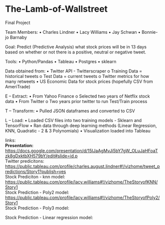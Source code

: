 # The-Lamb-of-Wallstreet
Final Project

Team Members: 
•	Charles Lindner
•	Lacy Williams
•	Jay Schwan
•	Bonnie-jo Barnaby

Goal:  Predict (Predictive Analysis) what stock prices will be in 13 days based on whether or not there is a positive, neutral or negative tweet.

Tools: 
•	Python/Pandas
•	Tableau
•	Postgres
•	sklearn

Data obtained from: 
•	Twitter API - Twitterscraper
o	Training Data = historical tweets
o	Test Data = current tweets
o	Twitter metrics for how many retweets
•	US Economic Data for stock prices (hopefully CSV from AmeriTrade) 

E – Extract:
•	From Yahoo Finance
o	Selected two years of Netflix stock data 
•	From Twitter
o	Two years prior twitter to run Test/Train process

T – Transform:
•	Pulled JSON dataframes and converted to CSV

L – Load:
•	Loaded CSV files into two training models - Sklearn and TensorFlow
•	Ran data through deep learning methods (Linear Regression, KNN, Quadratic - 2 & 3 Polynomials)
•	Visualization loaded into Tableau

links:</br>
<b>Presentation:</b> </br>
https://docs.google.com/presentation/d/15IJaAgMvJi5bY7gW_OLuJaHFoaTzk8gDxktbXH579bY/edit#slide=id.p </br>
Twitter predicitons:</br>
https://public.tableau.com/profile/charles.august.lindner#!/vizhome/tweet_predictions/Story1?publish=yes </br>
Stock Prediciton - knn model:</br>
https://public.tableau.com/profile/lacy.williams#!/vizhome/TheStoryofKNN/Story1 </br>
Stock Prediction - Poly2 model:</br>
https://public.tableau.com/profile/lacy.williams#!/vizhome/TheStoryofPoly2/Story1 </br>
Stock Prediction - Poly3 model:</br>

Stock Prediction - Linear regression model:</br>

